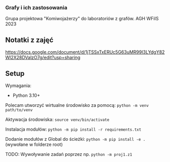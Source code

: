 ### Grafy i ich zastosowania
Grupa projektowa "Komiwojażerzy" do laboratoriów z grafów.
AGH WFiIS 2023

## Notatki z zajęć
https://docs.google.com/document/d/1jTSSxTxERUc5G63uMR99I3LYdgY82Wl2X28DValzO7g/edit?usp=sharing

## Setup
  Wymagania:
  - Python 3.10+
  
  Polecam utworzyć wirtualne środowisko za pomocą:
  ```python -m venv path/to/venv```
  
  Aktywacja środowiska:
  ```source venv/bin/activate```
  
  Instalacja modułów:
  ```python -m pip install -r requirements.txt```
  
  Dodanie modułów z Global do ścieżki:
  ```python -m pip install -e . ``` (wywołane w folderze root)

  TODO: Wywoływanie zadań poprzez np. ``` python -m proj1.z1 ```

